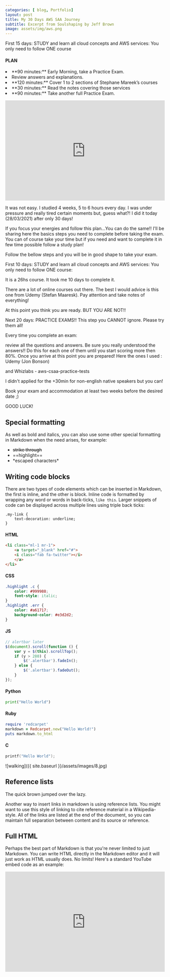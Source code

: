 ```yaml
---
categories: [ blog, Portfolio]
layout: post
title: My 30 Days AWS SAA Journey
subtitle: Excerpt from Soulshaping by Jeff Brown
image: assets/img/aws.png
---
```


First 15 days:
STUDY and learn all cloud concepts and AWS services: You only need to follow ONE course

#### PLAN

><ul>
  <li>**90 minutes:** Early Morning, take a Practice Exam.</li>
  <li>Review answers and explanations.</li>
  <li>**120 minutes:** Cover 1 to 2 sections of Stephane Mareek’s courses</li>
  <li>**30 minutes:** Read the notes covering those services</li>
  <li>**90 minutes:** Take another full Practice Exam.</li>  
</ul>


<p><iframe style="width:100%;" height="315" src="https://www.youtube.com/embed/Cniqsc9QfDo?rel=0&amp;showinfo=0" frameborder="0" allowfullscreen></iframe></p>


It was not easy. I studied 4 weeks, 5 to 6 hours every day. I was under pressure and really tired certain moments but, guess what?! I did it today (28/03/2021) after only 30 days!

If you focus your energies and follow this plan...You can do the same!!
I'll be sharing here the basics steps you need to complete before taking the exam. You can of course take your time but if you need and want to complete it in few time possible follow a study plan!

Follow the bellow steps and you will be in good shape to take your exam.


First 10 days:
STUDY and learn all cloud concepts and AWS services: You only need to follow ONE course:


It is a 26hs course. It took me 10 days to complete it.

There are a lot of online courses out there. The best I would advice is this one from Udemy (Stefan Maaresk). Pay attention and take notes of everything!

At this point you think you are ready. BUT YOU ARE NOT!!

Next 20 days:
PRACTICE EXAMS!! This step you CANNOT ignore. Please try them all!

Every time you complete an exam:

review all the questions and answers.
Be sure you really understood the answers!!
Do this for each one of them until you start scoring more then 80%. Once you arrive at this point you are prepared!
Here the ones I used : Udemy (Jon Bonson)


and Whizlabs - aws-csaa-practice-tests


I didn't applied for the +30min for non-english native speakers but you can!

Book your exam and accommodation at least two weeks before the desired date ;)

GOOD LUCK!


## Special formatting

As well as bold and italics, you can also use some other special formatting in Markdown when the need arises, for example:

+ ~~strike through~~
+ ==highlight==
+ \*escaped characters\*


## Writing code blocks

There are two types of code elements which can be inserted in Markdown, the first is inline, and the other is block. Inline code is formatted by wrapping any word or words in back-ticks, `like this`. Larger snippets of code can be displayed across multiple lines using triple back ticks:

```
.my-link {
    text-decoration: underline;
}
```

#### HTML

```html
<li class="ml-1 mr-1">
    <a target="_blank" href="#">
    <i class="fab fa-twitter"></i>
    </a>
</li>
```

#### CSS

```css
.highlight .c {
    color: #999988;
    font-style: italic;
}
.highlight .err {
    color: #a61717;
    background-color: #e3d2d2;
}
```

#### JS

```js
// alertbar later
$(document).scroll(function () {
    var y = $(this).scrollTop();
    if (y > 280) {
        $('.alertbar').fadeIn();
    } else {
        $('.alertbar').fadeOut();
    }
});
```

#### Python

```python
print("Hello World")
```

#### Ruby

```ruby
require 'redcarpet'
markdown = Redcarpet.new("Hello World!")
puts markdown.to_html
```

#### C

```c
printf("Hello World");
```




![walking]({{ site.baseurl }}/assets/images/8.jpg)

## Reference lists

The quick brown jumped over the lazy.

Another way to insert links in markdown is using reference lists. You might want to use this style of linking to cite reference material in a Wikipedia-style. All of the links are listed at the end of the document, so you can maintain full separation between content and its source or reference.

## Full HTML

Perhaps the best part of Markdown is that you're never limited to just Markdown. You can write HTML directly in the Markdown editor and it will just work as HTML usually does. No limits! Here's a standard YouTube embed code as an example:

<p><iframe style="width:100%;" height="315" src="https://www.youtube.com/embed/Cniqsc9QfDo?rel=0&amp;showinfo=0" frameborder="0" allowfullscreen></iframe></p>
